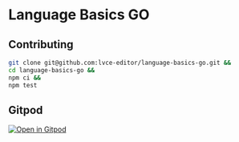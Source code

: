 # Language Basics GO

## Contributing

```sh
git clone git@github.com:lvce-editor/language-basics-go.git &&
cd language-basics-go &&
npm ci &&
npm test
```

## Gitpod

[![Open in Gitpod](https://gitpod.io/button/open-in-gitpod.svg)](https://gitpod.io/#https://github.com/lvce-editor/language-basics-go)
